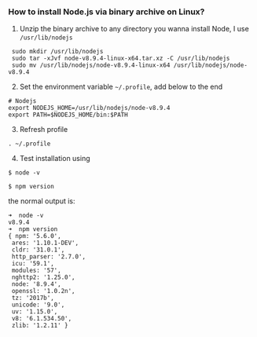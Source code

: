 ### How to install Node.js via binary archive on Linux?

1. Unzip the binary archive to any directory you wanna install Node, I use `/usr/lib/nodejs`

 ```
  sudo mkdir /usr/lib/nodejs
  sudo tar -xJvf node-v8.9.4-linux-x64.tar.xz -C /usr/lib/nodejs 
  sudo mv /usr/lib/nodejs/node-v8.9.4-linux-x64 /usr/lib/nodejs/node-v8.9.4
 ```

2. Set the environment variable `~/.profile`, add below to the end

 ```
 # Nodejs
 export NODEJS_HOME=/usr/lib/nodejs/node-v8.9.4
 export PATH=$NODEJS_HOME/bin:$PATH
 ```
3. Refresh profile

```
. ~/.profile
```

4. Test installation using

 `$ node -v`
 
 `$ npm version`

 the normal output is:

 ```
 ➜  node -v
v8.9.4
➜  npm version
{ npm: '5.6.0',
  ares: '1.10.1-DEV',
  cldr: '31.0.1',
  http_parser: '2.7.0',
  icu: '59.1',
  modules: '57',
  nghttp2: '1.25.0',
  node: '8.9.4',
  openssl: '1.0.2n',
  tz: '2017b',
  unicode: '9.0',
  uv: '1.15.0',
  v8: '6.1.534.50',
  zlib: '1.2.11' }

 ```